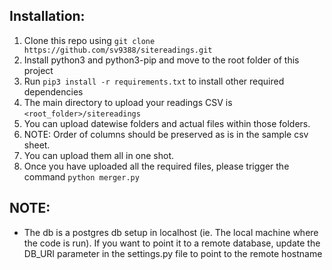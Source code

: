 Installation:
------------
1. Clone this repo using `git clone https://github.com/sv9388/sitereadings.git`
2. Install python3 and python3-pip and move to the root folder of this project
3. Run `pip3 install -r requirements.txt` to install other required dependencies
4. The main directory to upload your readings CSV is `<root_folder>/sitereadings` 
5. You can upload datewise folders and actual files within those folders.
6. NOTE: Order of columns should be preserved as is in the sample csv sheet.
7. You can upload them all in one shot. 
8. Once you have uploaded all the required files, please trigger the command ```python merger.py```

NOTE:
-----
* The db is a postgres db setup in localhost (ie. The local machine where the code is run). If you want to point it to a remote database, update the DB_URI parameter in the settings.py file to point to the remote hostname
